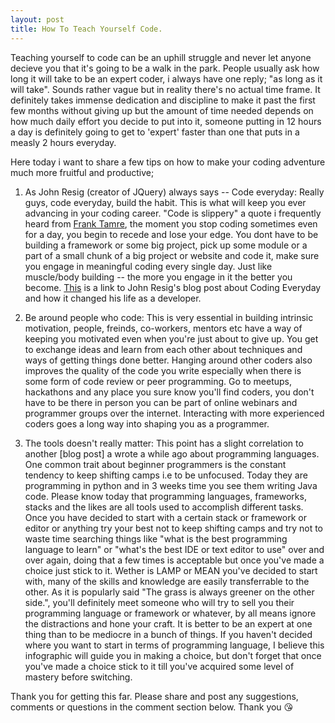 ```yaml
---
layout: post
title: How To Teach Yourself Code.
---
```


  Teaching yourself to code can be an uphill struggle and never let anyone decieve you that it's going to be a walk in the park. People usually ask how long it will take to be an expert coder, i always have one reply; "as long as it will take". Sounds rather vague but in reality there's no actual time frame. It definitely takes immense dedication and discipline to make it past the first few months without giving up but the amount of time needed depends on how much daily effort you decide to put into it, someone putting in 12 hours a day is definitely going to get to 'expert' faster than one that puts in a measly 2 hours everyday.

Here today i want to share a few tips on how to make your coding adventure much more fruitful and productive;
1. As John Resig (creator of JQuery) always says -- Code everyday: Really guys, code everyday, build the habit. This is what will keep you ever advancing in your coding career. "Code is slippery" a quote i frequently heard from [Frank Tamre](http:tamrefrank.com), the moment you stop coding sometimes even for a day, you begin to recede and lose your edge.
You dont have to be building a framework or some big project, pick up some module or a part of a small chunk of a big project or website and code it, make sure you engage in meaningful coding every single day. Just like muscle/body building -- the more you engage in it the better you become. [This](http://ejohn.org/blog/write-code-every-day) is a link to John Resig's blog post about Coding Everyday and how it changed his life as a developer.

2. Be around people who code: This is very essential in building intrinsic motivation, people, freinds, co-workers, mentors etc have a way of keeping you motivated even when you're just about to give up. You get to exchange ideas and learn from each other about techniques and ways of getting things done better.  Hanging around other coders also improves the quality of the code you write especially when there is some form of code review or peer programming. Go to meetups, hackathons and any place you sure know you'll find coders, you don't have to be there in person you can be part of online webinars and programmer groups over the internet. Interacting with more experienced coders goes a long way into shaping you as a programmer.

3. The tools doesn't really matter: This point has a slight correlation to another [blog post] a wrote a while ago about programming languages. One common trait about beginner programmers is the constant tendency to keep shifting camps i.e to be unfocused. Today they are programming in python and in 3 weeks time you see them writing Java code. Please know today that programming languages, frameworks, stacks and the likes are all tools used to accomplish different tasks. Once you have decided to start with a certain stack or framework or editor or anything try your best not to keep shifting camps and try not to waste time searching things like "what is the best programming language to learn" or "what's the best IDE or text editor to use" over and over again, doing that a few times is acceptable but once you've made a choice just stick to it. Wether is LAMP or MEAN you've decided to start with, many of the skills and knowledge are easily transferrable to the other. As it is popularly said "The grass is always greener on the other side.", you'll definitely meet someone who will try to sell you their programming language or framework or whatever, by all means ignore the distractions and hone your craft. It is better to be an expert at one thing than to be mediocre in a bunch of things.
If you haven't decided where you want to start in terms of programming language, I believe this infographic will guide you in making a choice, but don't forget that once you've made a choice stick to it till you've acquired some level of mastery before switching.



Thank you for getting this far. Please share and post any suggestions, comments or questions in the comment section below. Thank you 😘
